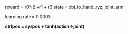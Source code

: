 reward = r0*r2 +r1 + r3
state = obj_to_hand_xyz, joint_arm

learning rate = 0.0003

**ctrlpos = syspos + tanh(action->joint)**